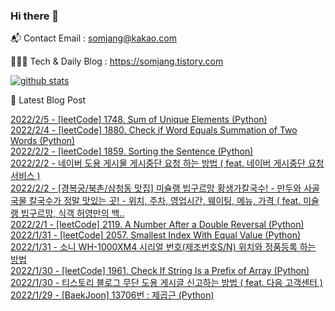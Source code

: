 ### Hi there 👋

📬  Contact Email : somjang@kakao.com

👨🏻‍💻  Tech & Daily Blog : https://somjang.tistory.com

[![github stats](https://github-readme-stats.vercel.app/api?username=SOMJANG&show_icons=true&hide_border=False)](https://somjang.tistory.com)

🤩 Latest Blog Post

[2022/2/5 - [leetCode] 1748. Sum of Unique Elements (Python)](https://somjang.tistory.com/entry/leetCode-1748-Sum-of-Unique-Elements-Python) <br>
[2022/2/4 - [leetCode] 1880. Check if Word Equals Summation of Two Words (Python)](https://somjang.tistory.com/entry/leetCode-1880-Check-if-Word-Equals-Summation-of-Two-Words-Python) <br>
[2022/2/2 - [leetCode] 1859. Sorting the Sentence (Python)](https://somjang.tistory.com/entry/leetCode-1859-Sorting-the-Sentence-Python) <br>
[2022/2/2 - 네이버 도용 게시물 게시중단 요청 하는 방법 ( feat. 네이버 게시중단 요청 서비스 )](https://somjang.tistory.com/entry/%EB%84%A4%EC%9D%B4%EB%B2%84-%EB%8F%84%EC%9A%A9-%EA%B2%8C%EC%8B%9C%EB%AC%BC-%EA%B2%8C%EC%8B%9C%EC%A4%91%EB%8B%A8-%EC%9A%94%EC%B2%AD-%ED%95%98%EB%8A%94-%EB%B0%A9%EB%B2%95-feat-%EB%84%A4%EC%9D%B4%EB%B2%84-%EA%B2%8C%EC%8B%9C%EC%A4%91%EB%8B%A8-%EC%9A%94%EC%B2%AD-%EC%84%9C%EB%B9%84%EC%8A%A4) <br>
[2022/2/2 - [경복궁/북촌/삼청동 맛집] 미슐랭 빕구르망 황생가칼국수! - 만두와 사골국물 칼국수가 정말 맛있는 곳! - 위치, 주차, 영업시간, 웨이팅, 메뉴, 가격 ( feat. 미슐랭 빕구르망, 식객 허영만의 백..](https://somjang.tistory.com/entry/%EA%B2%BD%EB%B3%B5%EA%B6%81%EB%B6%81%EC%B4%8C%EC%82%BC%EC%B2%AD%EB%8F%99-%EB%A7%9B%EC%A7%91-%EB%AF%B8%EC%8A%90%EB%9E%AD-%EB%B9%95%EA%B5%AC%EB%A5%B4%EB%A7%9D-%ED%99%A9%EC%83%9D%EA%B0%80%EC%B9%BC%EA%B5%AD%EC%88%98-%EB%A7%8C%EB%91%90%EC%99%80-%EC%82%AC%EA%B3%A8%EA%B5%AD%EB%AC%BC-%EC%B9%BC%EA%B5%AD%EC%88%98%EA%B0%80-%EC%A0%95%EB%A7%90-%EB%A7%9B%EC%9E%88%EB%8A%94-%EA%B3%B3-%EC%9C%84%EC%B9%98-%EC%A3%BC%EC%B0%A8-%EC%98%81%EC%97%85%EC%8B%9C%EA%B0%84-%EC%9B%A8%EC%9D%B4%ED%8C%85-%EB%A9%94%EB%89%B4-%EA%B0%80%EA%B2%A9-feat-%EB%AF%B8%EC%8A%90%EB%9E%AD-%EB%B9%95%EA%B5%AC%EB%A5%B4%EB%A7%9D-%EC%8B%9D%EA%B0%9D-%ED%97%88%EC%98%81%EB%A7%8C%EC%9D%98-%EB%B0%B1%EB%B0%98%EA%B8%B0%ED%96%89) <br>
[2022/2/1 - [leetCode] 2119. A Number After a Double Reversal (Python)](https://somjang.tistory.com/entry/leetCode-2119-A-Number-After-a-Double-Reversal-Python) <br>
[2022/1/31 - [leetCode] 2057. Smallest Index With Equal Value (Python)](https://somjang.tistory.com/entry/leetCode-2057-Smallest-Index-With-Equal-Value-Python) <br>
[2022/1/31 - 소니 WH-1000XM4 시리얼 번호(제조번호S/N) 위치와 정품등록 하는 방법](https://somjang.tistory.com/entry/%EC%86%8C%EB%8B%88-WH-1000XM4-%EC%8B%9C%EB%A6%AC%EC%96%BC-%EB%B2%88%ED%98%B8%EC%A0%9C%EC%A1%B0%EB%B2%88%ED%98%B8SN-%EC%9C%84%EC%B9%98%EC%99%80-%EC%A0%95%ED%92%88%EB%93%B1%EB%A1%9D-%ED%95%98%EB%8A%94-%EB%B0%A9%EB%B2%95) <br>
[2022/1/30 - [leetCode] 1961. Check If String Is a Prefix of Array (Python)](https://somjang.tistory.com/entry/leetCode-1961-Check-If-String-Is-a-Prefix-of-Array-Python) <br>
[2022/1/30 - 티스토리 블로그 무단 도용 게시글 신고하는 방법 ( feat. 다음 고객센터 )](https://somjang.tistory.com/entry/%ED%8B%B0%EC%8A%A4%ED%86%A0%EB%A6%AC-%EB%B8%94%EB%A1%9C%EA%B7%B8-%EB%AC%B4%EB%8B%A8-%EB%8F%84%EC%9A%A9-%EA%B2%8C%EC%8B%9C%EA%B8%80-%EC%8B%A0%EA%B3%A0%ED%95%98%EB%8A%94-%EB%B0%A9%EB%B2%95-feat-%EB%8B%A4%EC%9D%8C-%EA%B3%A0%EA%B0%9D%EC%84%BC%ED%84%B0) <br>
[2022/1/29 - [BaekJoon] 13706번 : 제곱근 (Python)](https://somjang.tistory.com/entry/BaekJoon-13706%EB%B2%88-%EC%A0%9C%EA%B3%B1%EA%B7%BC-Python) <br>

